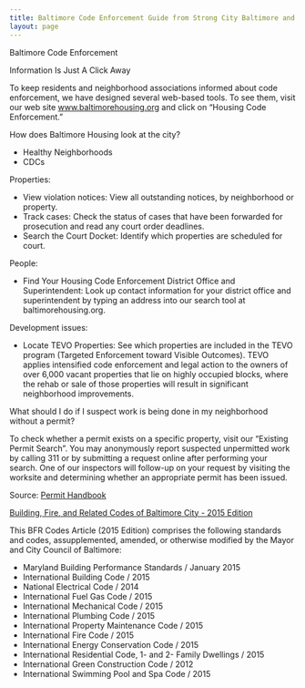 ```yaml
---
title: Baltimore Code Enforcement Guide from Strong City Baltimore and Baltimore Housing
layout: page
---
```


Baltimore Code Enforcement

Information Is Just A Click Away

To  keep  residents  and  neighborhood  associations  informed  about  code  enforcement,  we  have  designed several  web-based  tools.  To  see  them,  visit  our  web site  www.baltimorehousing.org  and  click  on  “Housing Code Enforcement.”

How does Baltimore Housing look at the city?

- Healthy Neighborhoods
- CDCs

Properties:

- View violation notices: View  all  outstanding  notices,  by  neighborhood  or property.
- Track cases: Check the status of cases that have been forwarded for prosecution and read any court order deadlines.
- Search the Court Docket: Identify which properties are scheduled for court.

People:
- Find Your Housing Code Enforcement District Office and Superintendent: Look up contact information for your district office and superintendent  by  typing  an  address  into  our  search tool at baltimorehousing.org.

Development issues:

- Locate TEVO Properties: See  which  properties  are  included  in  the  TEVO  program (Targeted Enforcement toward Visible Outcomes). TEVO applies intensified code enforcement and legal action  to  the  owners  of  over  6,000  vacant  properties that lie on highly occupied blocks, where the rehab or sale of those properties will result in significant neighborhood improvements.

What should I do if I suspect work is being done in my neighborhood without a permit?

To check whether a permit exists on a specific property, visit our “Existing Permit Search”. You may anonymously report suspected unpermitted work by calling 311 or by submitting a request online after performing your search. One of our inspectors will follow-up on your request by visiting the worksite and determining whether an appropriate permit has been issued.

Source: [Permit Handbook](http://static.baltimorehousing.org/pdf/permit_handbook.pdf)

[Building, Fire, and Related Codes of Baltimore City - 2015 Edition](http://legislativereference.baltimorecity.gov/sites/default/files/Art%2000%20-%20Bldg,%20Fire.pdf)

This BFR Codes Article (2015 Edition) comprises the following standards and codes, assupplemented, amended, or otherwise modified by the Mayor and City Council of Baltimore:

  - Maryland Building Performance Standards / January 2015
  - International Building Code / 2015
  - National Electrical Code / 2014
  - International Fuel Gas Code / 2015
  - International Mechanical Code / 2015
  - International Plumbing Code / 2015
  - International Property Maintenance Code / 2015
  - International Fire Code / 2015
  - International Energy Conservation Code / 2015
  - International Residential Code, 1- and 2- Family Dwellings / 2015
  - International Green Construction Code / 2012
  - International Swimming Pool and Spa Code / 2015
